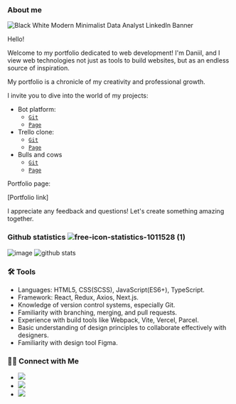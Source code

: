 ### About me

<!--
**danya543/danya543** is a ✨ _special_ ✨ repository because its `README.md` (this file) appears on your GitHub profile.


Here are some ideas to get you started:

- 🔭 I’m currently working on ...
- 🌱 I’m currently learning ...
- 👯 I’m looking to collaborate on ...
- 🤔 I’m looking for help with ...
- 💬 Ask me about ...
- 📫 How to reach me: ...
- 😄 Pronouns: ...
- ⚡ Fun fact: ...
-->
![Black   White Modern Minimalist Data Analyst LinkedIn Banner](https://github.com/danya543/danya543/assets/118297018/0202cfc0-5216-47b7-941d-8594396566c6)

Hello!

Welcome to my portfolio dedicated to web development! I'm Daniil, and I view web technologies not just as tools to build websites, but as an endless source of inspiration.

My portfolio is a chronicle of my creativity and professional growth.

I invite you to dive into the world of my projects:
- Bot platform:
  - [`Git`](https://github.com/PyDreamTeam/chat_bot_project_frontend)
  - [`Page`](https://python.twnsnd.online/home)
- Trello clone:
  - [`Git`](https://github.com/Teach-Me-Skills-Frontend/tms-98-team-2)
  - [`Page`](https://teach-me-skills-frontend.github.io/tms-98-team-2/)
- Bulls and cows
  - [`Git`](https://github.com/danya543/Bulls-Cows)
  - [`Page`](https://bulls-cows-ca19c8.netlify.app/)

Portfolio page:

[Portfolio link]

I appreciate any feedback and questions! Let's create something amazing together.

### Github statistics ![free-icon-statistics-1011528 (1)](https://github.com/danya543/danya543/assets/118297018/8d0e174e-46bc-4e2d-b11a-7e16ab2c35fd)

![image](https://github.com/danya543/danya543/assets/118297018/006e2f6b-123a-4d4e-b6b4-28de519be957) ![github stats](https://github-readme-stats.vercel.app/api?username=danya543&show_icons=true)

### 🛠️ Tools

- Languages: HTML5, CSS(SCSS), JavaScript(ES6+), TypeScript.
- Framework: React, Redux, Axios, Next.js.
- Knowledge of version control systems, especially Git.
- Familiarity with branching, merging, and pull requests. 
- Experience with build tools like Webpack, Vite, Vercel, Parcel.
- Basic understanding of design principles to collaborate effectively with designers.
- Familiarity with design tool Figma.
  

### 👋🏻 Connect with Me

- <a href="www.linkedin.com/in/daniil-hiliou-91479a284"><img src="https://img.shields.io/badge/-Daniil%20Hiliou-0077B5?style=flat-square&logo=Linkedin&logoColor=white"/></a>
- <a href="mailto:dgilev75@gmail.com"><img src="https://img.shields.io/badge/-dgilev75@gmail.com-D14836?style=flat-square&logo=Gmail&logoColor=white"/></a>
- <a href="https://t.me/danuchka"><img src="https://img.shields.io/badge/-danuchka-0077B5?style=flat-square&logo=Telegram&logoColor=white"/></a>

